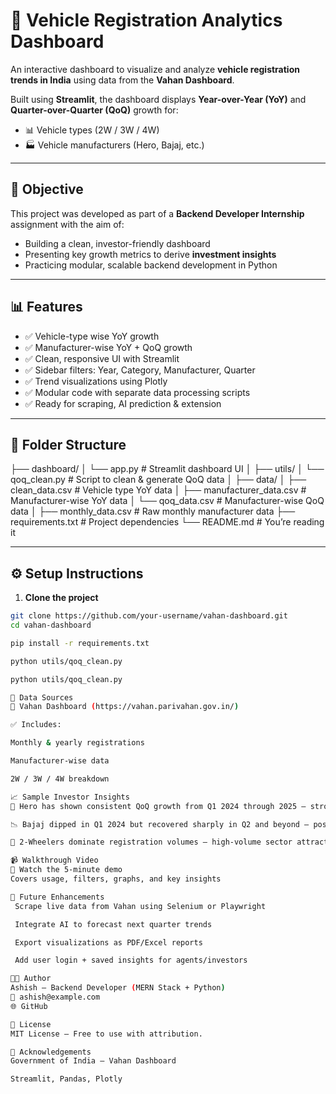 # 🚀 Vehicle Registration Analytics Dashboard

An interactive dashboard to visualize and analyze **vehicle registration trends in India** using data from the **Vahan Dashboard**.

Built using **Streamlit**, the dashboard displays **Year-over-Year (YoY)** and **Quarter-over-Quarter (QoQ)** growth for:
- 📊 Vehicle types (2W / 3W / 4W)
- 🏭 Vehicle manufacturers (Hero, Bajaj, etc.)

---

## 📌 Objective

This project was developed as part of a **Backend Developer Internship** assignment with the aim of:
- Building a clean, investor-friendly dashboard
- Presenting key growth metrics to derive **investment insights**
- Practicing modular, scalable backend development in Python
---
## 📊 Features
- ✅ Vehicle-type wise YoY growth
- ✅ Manufacturer-wise YoY + QoQ growth
- ✅ Clean, responsive UI with Streamlit
- ✅ Sidebar filters: Year, Category, Manufacturer, Quarter
- ✅ Trend visualizations using Plotly
- ✅ Modular code with separate data processing scripts
- ✅ Ready for scraping, AI prediction & extension
---
## 📁 Folder Structure

├── dashboard/
│ └── app.py # Streamlit dashboard UI
│
├── utils/
│ └── qoq_clean.py # Script to clean & generate QoQ data
│
├── data/
│ ├── clean_data.csv # Vehicle type YoY data
│ ├── manufacturer_data.csv # Manufacturer-wise YoY data
│ └── qoq_data.csv # Manufacturer-wise QoQ data
│
├── monthly_data.csv # Raw monthly manufacturer data
├── requirements.txt # Project dependencies
└── README.md # You’re reading it


---

## ⚙️ Setup Instructions

1. **Clone the project**
```bash
git clone https://github.com/your-username/vahan-dashboard.git
cd vahan-dashboard

pip install -r requirements.txt

python utils/qoq_clean.py

python utils/qoq_clean.py

🧠 Data Sources
📌 Vahan Dashboard (https://vahan.parivahan.gov.in/)

✅ Includes:

Monthly & yearly registrations

Manufacturer-wise data

2W / 3W / 4W breakdown

📈 Sample Investor Insights
🚀 Hero has shown consistent QoQ growth from Q1 2024 through 2025 — strong market stability.

📉 Bajaj dipped in Q1 2024 but recovered sharply in Q2 and beyond — possible rebound signal.

🛵 2-Wheelers dominate registration volumes — high-volume sector attractive for investors.

📹 Walkthrough Video
🎥 Watch the 5-minute demo
Covers usage, filters, graphs, and key insights

🔮 Future Enhancements
 Scrape live data from Vahan using Selenium or Playwright

 Integrate AI to forecast next quarter trends

 Export visualizations as PDF/Excel reports

 Add user login + saved insights for agents/investors

👨‍💻 Author
Ashish – Backend Developer (MERN Stack + Python)
📧 ashish@example.com
🌐 GitHub

📜 License
MIT License – Free to use with attribution.

🙌 Acknowledgements
Government of India – Vahan Dashboard

Streamlit, Pandas, Plotly

